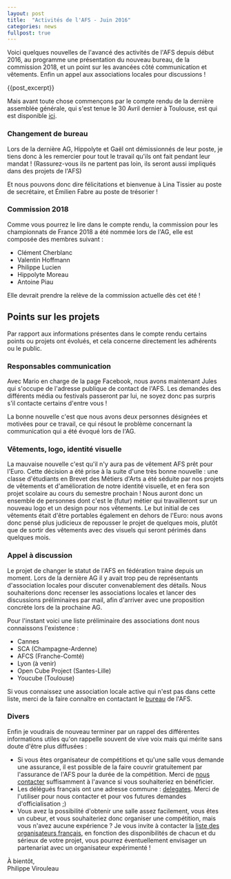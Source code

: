 ```yaml
---
layout: post
title:  "Activités de l'AFS - Juin 2016"
categories: news
fullpost: true
---
```



Voici quelques nouvelles de l'avancé des activités de l'AFS depuis début 2016, au programme une présentation du nouveau bureau, de la commission 2018, et un point sur les avancées côté communication et vêtements. Enfin un appel aux associations locales pour discussions !

{{post_excerpt}}

Mais avant toute chose commençons par le compte rendu de la dernière assemblée générale, qui s'est tenue le 30 Avril dernier à Toulouse, est qui est disponible [ici]({{site.baseurl}}/association/documents).

### Changement de bureau

Lors de la dernière AG, Hippolyte et Gaël ont démissionnés de leur poste, je tiens donc à les remercier pour tout le travail qu'ils ont fait pendant leur mandat !
(Rassurez-vous ils ne partent pas loin, ils seront aussi impliqués dans des projets de l'AFS)

Et nous pouvons donc dire félicitations et bienvenue à Lina Tissier au poste de secrétaire, et Émilien Fabre au poste de trésorier !

### Commission 2018

Comme vous pourrez le lire dans le compte rendu, la commission pour les championnats de France 2018 a été nommée lors de l'AG, elle est composée des membres suivant :

* Clément Cherblanc
* Valentin Hoffmann
* Philippe Lucien
* Hippolyte Moreau
* Antoine Piau

Elle devrait prendre la relève de la commission actuelle dès cet été !


## Points sur les projets

Par rapport aux informations présentes dans le compte rendu certains points ou projets ont évolués, et cela concerne directement les adhérents ou le public.

### Responsables communication

Avec Mario en charge de la page Facebook, nous avons maintenant Jules qui s'occupe de l'adresse publique de contact de l'AFS.
Les demandes des différents média ou festivals passeront par lui, ne soyez donc pas surpris s'il contacte certains d'entre vous !

La bonne nouvelle c'est que nous avons deux personnes désignées et motivées pour ce travail, ce qui résout le problème concernant la communication qui a été évoqué lors de l'AG.



### Vêtements, logo, identité visuelle

La mauvaise nouvelle c'est qu'il n'y aura pas de vêtement AFS prêt pour l'Euro.
Cette décision a été prise à la suite d'une très bonne nouvelle : une classe d'étudiants en Brevet des Métiers d'Arts a été séduite par nos projets de vêtements et d'amélioration de notre identité visuelle, et en fera son projet scolaire au cours du semestre prochain !
Nous auront donc un ensemble de personnes dont c'est le (futur) métier qui travailleront sur un nouveau logo et un design pour nos vêtements.
Le but initial de ces vêtements était d'être portables également en dehors de l'Euro: nous avons donc pensé plus judicieux de repousser le projet de quelques mois, plutôt que de sortir des vêtements avec des visuels qui seront périmés dans quelques mois.

### Appel à discussion

Le projet de changer le statut de l'AFS en fédération traine depuis un moment.
Lors de la dernière AG il y avait trop peu de représentants d'association locales pour discuter convenablement des détails.
Nous souhaiterions donc recenser les associations locales et lancer des discussions préliminaires par mail, afin d'arriver avec une proposition concrète lors de la prochaine AG.

Pour l'instant voici une liste préliminaire des associations dont nous connaissons l'existence :

* Cannes
* SCA (Champagne-Ardenne)
* AFCS (Franche-Comté)
* Lyon (à venir)
* Open Cube Project (Santes-Lille)
* Youcube (Toulouse)

Si vous connaissez une association locale active qui n'est pas dans cette liste, merci de la faire connaître en contactant le [bureau](mailto:bureau@speedcubingfrance.org) de l'AFS.


### Divers

Enfin je voudrais de nouveau terminer par un rappel des différentes informations utiles qu'on rappelle souvent de vive voix mais qui mérite sans doute d'être plus diffusées :

* Si vous êtes organisateur de compétitions et qu'une salle vous demande une assurance, il est possible de la faire couvrir gratuitement par l'assurance de l'AFS pour la durée de la compétition. Merci de [nous contacter](mailto:contact@speedcubingfrance.org) suffisamment à l'avance si vous souhaiteriez en bénéficier.
* Les délégués français ont une adresse commune : [delegates](mailto:delegates@speedcubingfrance.org). Merci de l'utiliser pour nous contacter et pour vos futures demandes d'officialisation ;)
* Vous avez la possibilité d'obtenir une salle assez facilement, vous êtes un cubeur, et vous souhaiteriez donc organiser une compétition, mais vous n'avez aucune expérience ? Je vous invite à contacter la [liste des organisateurs français](mailto:orga@speedcubingfrance.org), en fonction des disponibilités de chacun et du sérieux de votre projet, vous pourrez éventuellement envisager un partenariat avec un organisateur expérimenté !

À bientôt,    
Philippe Virouleau


